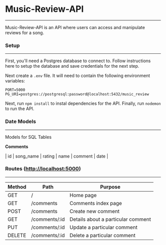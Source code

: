 # Music-Review-API
***

Music-Review-API is an API where users can access and manipulate reviews for a song.

### **Setup**
***

First, you'll need a Postgres database to connect to. Follow instructions here to setup the database and save credentials for the next step.

Next create a `.env` file. It will need to contain the following environment variables:
```
PORT=5000
PG_URI=postgres://postgresql:password@localhost:5432/music_review
```
Next, run `npm install` to instal dependencies for the API.
Finally, run `nodemon` to run the API.

### **Date Models**
***
Models for SQL Tables

**Comments**

| id | song_name | rating | name | comment | date |


### **Routes** ([http://localhost:5000](http://localhost:5000))
***

| Method | Path | Purpose  |
| ------ | ---- | -------- |
| GET    | /    | Home page| 
| GET | /comments | Comments index page |
| POST | /comments | Create new comment |
| GET | /comments/:id | Details about a particular comment |
| PUT | /comments/:id | Update a particular comment |
| DELETE | /comments/:id | Delete a particular comment |